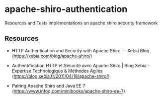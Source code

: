 # apache-shiro-authentication
Resources and Tests implémentations on apache shiro security framework

## Resources

- HTTP Authentication and Security with Apache Shiro — Xebia Blog (https://xebia.com/blog/apache-shiro/)
- Authentification HTTP et Sécurité avec Apache Shiro | Blog Xebia - Expertise Technologique & Méthodes Agiles (https://blog.xebia.fr/2011/04/18/apache-shiro/)

- Pairing Apache Shiro and Java EE 7 (https://www.infoq.com/minibooks/apache-shiro-ee-7)
